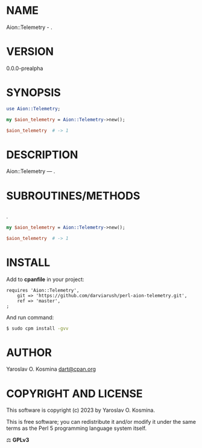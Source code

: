 # NAME

Aion::Telemetry - .

# VERSION

0.0.0-prealpha

# SYNOPSIS

```perl
use Aion::Telemetry;

my $aion_telemetry = Aion::Telemetry->new();

$aion_telemetry  # -> 1
```

# DESCRIPTION

Aion::Telemetry — .

# SUBROUTINES/METHODS

## 

.

```perl
my $aion_telemetry = Aion::Telemetry->new();

$aion_telemetry  # -> 1
```

# INSTALL

Add to **cpanfile** in your project:

```cpanfile
requires 'Aion::Telemetry',
    git => 'https://github.com/darviarush/perl-aion-telemetry.git',
    ref => 'master',
;
```

And run command:

```sh
$ sudo cpm install -gvv
```

# AUTHOR

Yaroslav O. Kosmina [dart@cpan.org](mailto:dart@cpan.org)

# COPYRIGHT AND LICENSE
This software is copyright (c) 2023 by Yaroslav O. Kosmina.

This is free software; you can redistribute it and/or modify it under the same terms as the Perl 5 programming language system itself.

⚖ **GPLv3**